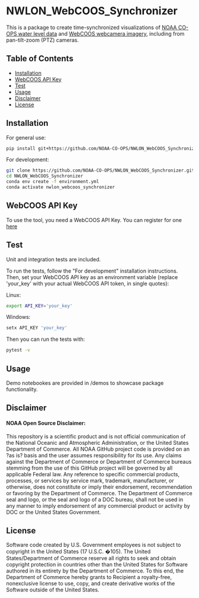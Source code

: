 # NWLON_WebCOOS_Synchronizer

This is a package to create time-synchronized visualizations of [NOAA CO-OPS water level data](https://tidesandcurrents.noaa.gov/inundationdb/) and [WebCOOS webcamera imagery](https://webcoos.org/), including from pan-tilt-zoom (PTZ) cameras.


## Table of Contents
- [Installation](#installation)
- [WebCOOS API Key](#key)
- [Test](#test)
- [Usage](#usage)
- [Disclaimer](#disclaimer)
- [License](#license)


## Installation

For general use:

```bash
pip install git+https://github.com/NOAA-CO-OPS/NWLON_WebCOOS_Synchronizer.git#egg=nwlon_webcoos_synchronizer
```

For development:

```bash
git clone https://github.com/NOAA-CO-OPS/NWLON_WebCOOS_Synchronizer.git
cd NWLON_WebCOOS_Synchronizer
conda env create -f environment.yml
conda activate nwlon_webcoos_synchronizer
```


## WebCOOS API Key

To use the tool, you need a WebCOOS API Key. You can register for one [here](https://webcoos.org/docs/doc/access/)



## Test

Unit and integration tests are included. 

To run the tests, follow the "For development" installation instructions. Then, set your WebCOOS API key as an environment variable (replace 'your_key' with your actual WebCOOS API token, in single quotes):

Linux:
```bash
export API_KEY='your_key'
```

Windows:
```bash
setx API_KEY 'your_key'
```

Then you can run the tests with:

```bash
pytest -v
```


## Usage

Demo notebookes are provided in /demos to showcase package functionality.


## Disclaimer
#### NOAA Open Source Disclaimer:

This repository is a scientific product and is not official communication of the National Oceanic and Atmospheric Administration, or the United States Department of Commerce. All NOAA GitHub project code is provided on an ?as is? basis and the user assumes responsibility for its use. Any claims against the Department of Commerce or Department of Commerce bureaus stemming from the use of this GitHub project will be governed by all applicable Federal law. Any reference to specific commercial products, processes, or services by service mark, trademark, manufacturer, or otherwise, does not constitute or imply their endorsement, recommendation or favoring by the Department of Commerce. The Department of Commerce seal and logo, or the seal and logo of a DOC bureau, shall not be used in any manner to imply endorsement of any commercial product or activity by DOC or the United States Government.


## License

Software code created by U.S. Government employees is not subject to copyright in the United States (17 U.S.C. �105). The United States/Department of Commerce reserve all rights to seek and obtain copyright protection in countries other than the United States for Software authored in its entirety by the Department of Commerce. To this end, the Department of Commerce hereby grants to Recipient a royalty-free, nonexclusive license to use, copy, and create derivative works of the Software outside of the United States.
